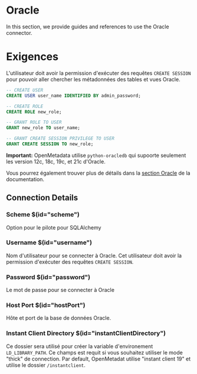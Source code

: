 # Oracle

In this section, we provide guides and references to use the Oracle connector.

# Exigences
L'utilisateur doit avoir la permission d'exécuter des requêtes `CREATE SESSION` pour pouvoir aller chercher les métadonnées des tables et vues Oracle.

```sql
-- CREATE USER
CREATE USER user_name IDENTIFIED BY admin_password;

-- CREATE ROLE
CREATE ROLE new_role;

-- GRANT ROLE TO USER
GRANT new_role TO user_name;

-- GRANT CREATE SESSION PRIVILEGE TO USER
GRANT CREATE SESSION TO new_role;
```

**Important:** OpenMetadata utilise `python-oracledb` qui supoorte seulement les version 12c, 18c, 19c, et 21c d'Oracle.

Vous pourrez également trouver plus de détails dans la [section Oracle](https://docs.open-metadata.org/connectors/database/oracle) de la documentation.

## Connection Details

### Scheme $(id="scheme")

Option pour le pilote pour SQLAlchemy

### Username $(id="username")

Nom d'utilisateur pour se connecter à Oracle. Cet utilisateur doit avoir la permission d'exécuter des requêtes `CREATE SESSION`.

### Password $(id="password")

Le mot de passe pour se connecter à Oracle

### Host Port $(id="hostPort")

Hôte et port de la base de données Oracle.

### Instant Client Directory $(id="instantClientDirectory")

Ce dossier sera utilisé pour créer la variable d'environement `LD_LIBRARY_PATH`. Ce champs est requit si vous souhaitez utiliser le mode "thick" de connection. Par default, OpenMetadat utilise "instant client 19" et utilise le dossier `/instantclient`.

